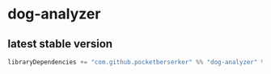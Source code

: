 # dog-analyzer

## latest stable version

```scala
libraryDependencies += "com.github.pocketberserker" %% "dog-analyzer" % "0.0.1" % "test"
```

